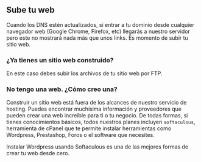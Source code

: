 <a name="sube-tu-web"></a>
## Sube tu web
Cuando los DNS estén actualizados, si entrar a tu dominio desde cualquier navegador web (Google Chrome, Firefox, etc) llegarás a nuestro servidor pero este no mostrará nada más que unos links. 
Es momento de subir tu sitio web. 

### ¿Ya tienes un sitio web construido? 
En este caso debes subir los archivos de tu sitio web por FTP. 

### No tengo una web. ¿Cómo creo una?
Construir un sitio web está fuera de los alcances de nuestro servicio de hosting. Puedes encontrar muchísima información y proveedores que pueden crear una web increíble para ti o tu negocio. 
De todas formas, si tienes conocimientos básicos, todos nuestros planes incluyen `softaculous`, herramienta de cPanel que te permite instalar herramientas como Wordpress, Prestashop, Foros o el software que necesites. 

Instalar Wordpress usando Softaculous es una de las mejores formas de crear tu web desde cero. 

